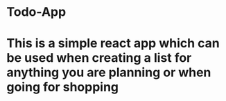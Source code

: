 # Todo-App
# This is a simple react app which can be used when creating a list for anything you are planning or when going for shopping
